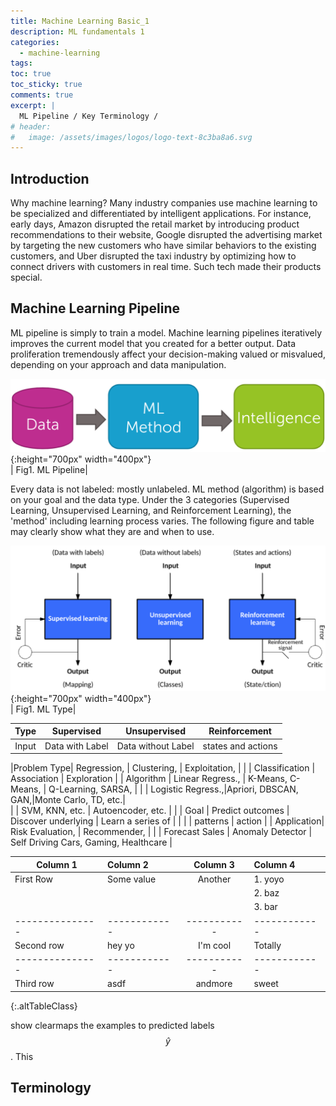 ```yaml
---
title: Machine Learning Basic_1
description: ML fundamentals 1
categories:
  - machine-learning
tags:
toc: true
toc_sticky: true
comments: true
excerpt: |
  ML Pipeline / Key Terminology /
# header:
#   image: /assets/images/logos/logo-text-8c3ba8a6.svg
---
```


## Introduction

Why machine learning? Many industry companies use machine learning to be specialized and differentiated by intelligent applications. For instance, early days, Amazon disrupted the retail market by introducing product recommendations to their website, Google disrupted the advertising market by targeting the new customers who have similar behaviors to the existing customers, and Uber disrupted the taxi industry by optimizing how to connect drivers with customers in real time. Such tech made their products special.

## Machine Learning Pipeline

ML pipeline is simply to train a model. Machine learning pipelines iteratively improves the current model that you created for a better output. Data proliferation tremendously affect your decision-making valued or misvalued, depending on your approach and data manipulation.

![ML Pipeline](/assets/images/ml_basic1/pl.png){:height="700px" width="400px"}  
| Fig1. ML Pipeline|

Every data is not labeled: mostly unlabeled. ML method (algorithm) is based on your goal and the data type. Under the 3 categories (Supervised Learning, Unsupervised Learning, and Reinforcement Learning), the 'method' including learning process varies. The following figure and table may clearly show what they are and when to use.

![ML Type](/assets/images/ml_basic1/MLtype.png){:height="700px" width="400px"}  
| Fig1. ML Type|

| Type       |    Supervised     |   Unsupervised      |    Reinforcement    |
|:----------:|:-----------------:|:-------------------:|:-------------------:|
| Input      |  Data with Label  | Data without Label  | states and actions  |

|Problem Type| Regression,       | Clustering,         | Exploitation,       |
|            | Classification    | Association         | Exploration         |
| Algorithm  | Linear Regress.,  | K-Means, C-Means,   | Q-Learning, SARSA,  |
|            | Logistic Regress.,|Apriori, DBSCAN, GAN,|Monte Carlo, TD, etc.|    
|            | SVM, KNN, etc.    | Autoencoder, etc.   |                     |
| Goal       | Predict outcomes  | Discover underlying | Learn a series of   | |            |                   | patterns            | action              |
| Application| Risk Evaluation,  | Recommender,        |
|            | Forecast Sales    | Anomaly Detector    | Self Driving Cars, Gaming, Healthcare |

| Column 1      | Column 2   | Column 3  | Column 4   |
|---------------|:-----------|:---------:|:-----------|
| First Row     | Some value | Another   | 1. yoyo    |
|               |            |           | 2. baz     |
|               |            |           | 3. bar     |
|---------------|------------|-----------|------------|
| Second row    | hey yo     | I'm cool  | Totally    |
|---------------|------------|-----------|------------|
| Third  row    | asdf       | andmore   | sweet      |
{:.altTableClass}

show clearmaps the examples to predicted labels $$\hat y$$. This




## Terminology
